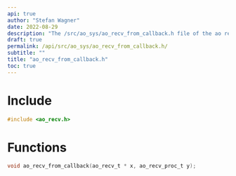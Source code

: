 ```yaml
---
api: true
author: "Stefan Wagner"
date: 2022-08-29
description: "The /src/ao_sys/ao_recv_from_callback.h file of the ao real-time operating system."
draft: true
permalink: /api/src/ao_sys/ao_recv_from_callback.h/
subtitle: ""
title: "ao_recv_from_callback.h"
toc: true
---
```


# Include

```c
#include <ao_recv.h>
```

# Functions

```c
void ao_recv_from_callback(ao_recv_t * x, ao_recv_proc_t y);
```

